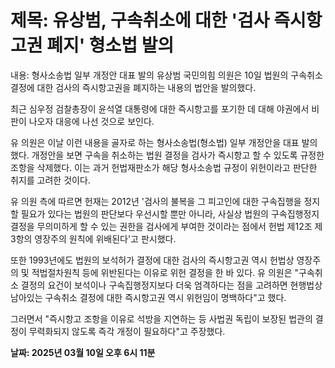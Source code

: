 # **제목: 유상범, 구속취소에 대한 '검사 즉시항고권 폐지' 형소법 발의**

  내용: 형사소송법 일부 개정안 대표 발의 유상범 국민의힘 의원은 10일 법원의 구속취소 결정에 대한 검사의 즉시항고권을 폐지하는 내용의 법안을 발의했다.

최근 심우정 검찰총장이 윤석열 대통령에 대한 즉시항고를 포기한 데 대해 야권에서 비판이 나오자 대응에 나선 것으로 보인다.

유 의원은 이날 이런 내용을 골자로 하는 형사소송법(형소법) 일부 개정안을 대표 발의했다. 개정안을 보면 구속을 취소하는 법원 결정을 검사가 즉시항고 할 수 있도록 규정한 조항을 삭제했다. 이는 과거 헌법재판소가 해당 형사소송법 규정이 위헌이라고 판단한 취지를 고려한 것이다.

유 의원 측에 따르면 헌재는 2012년 '검사의 불복을 그 피고인에 대한 구속집행을 정지할 필요가 있다는 법원의 판단보다 우선시할 뿐만 아니라, 사실상 법원의 구속집행정지 결정을 무의미하게 할 수 있는 권한을 검사에게 부여한 것이라는 점에서 헌법 제12조 제3항의 영장주의 원칙에 위배된다'고 판시했다.

또한 1993년에도 법원의 보석허가 결정에 대한 검사의 즉시항고권 역시 헌법상 영장주의 및 적법절차원칙 등에 위반된다는 이유로 위헌 결정을 한 바 있다. 유 의원은 "구속취소 결정의 요건이 보석이나 구속집행정지보다 더욱 엄격하다는 점을 고려하면 현행법상 남아있는 구속취소 결정에 대한 즉시항고권 역시 위헌임이 명백하다"고 했다.

그러면서 "즉시항고 조항을 이유로 석방을 지연하는 등 사법권 독립이 보장된 법관의 결정이 무력화되지 않도록 즉각 개정이 필요하다"고 주장했다.

  **날짜: 2025년 03월 10일 오후 6시 11분**